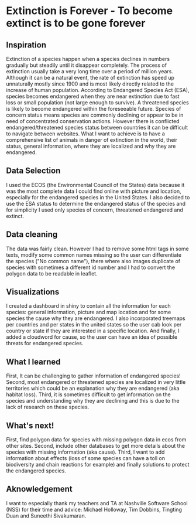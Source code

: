 
# Extinction is Forever - To become extinct is to be gone forever

## Inspiration
Extinction of a species happen when a species declines in numbers gradually but steadily until it disappear completely. The process of extinction usually take a very long time over a period of million years. Although it can be a natural event, the rate of extinction has speed up unnaturally mostly since 1900 and is most likely directly related to the increase of human population. According to Endangered Species Act (ESA), species becomes endangered when they are near extinction due to fast loss or small population (not large enough to survive). A threatened species is likely to become endangered within the foreseeable future. Species of concern status means species are commonly declining or appear to be in need of concentrated conservation actions. However there is conflicted endangered/threatened species status between countries it can be difficult to navigate between websites. What I want to achieve is to have a comprehensive list of animals in danger of extinction in the world, their status, general information, where they are localized and why they are endangered.

## Data Selection
I used the ECOS (the Environmental Council of the States) data because it was the most complete data I could find online with picture and location, especially for the endangered species in the United States. I also decided to use the ESA status to determine the endangered status of the species and for simplicity I used only species of concern, threatened endangered and extinct.

## Data cleaning
The data was fairly clean. However I had to remove some html tags in some texts, modify some common names missing so the user can differentiate the species ("No common name"), there where also images duplicate of species with sometimes a different id number and I had to convert the polygon data to be readable in leaflet.

## Visualizations
I created a dashboard in shiny to contain all the information for each species: general information, picture and map location and for some species the cause why they are endangered.
I also incorporated treemaps per countries and per states in the united states so the user cab look per country or state if they are interested in a specific location.
And finally, I added a cloudword for cause, so the user can have an idea of possible threats for endangered species.

## What I learned
First, It can be challenging to gather information of endangered species!
Second, most endangered or threatened species are localized in very little territories which could be an explanation why they are endangered (aka habitat loss).
Third, it is sometimes difficult to get information on the species and understanding why they are declining and this is due to the lack of research on these species.

## What's next!
First, find polygon data for species with missing polygon data in ecos from other sites.
Second, include other databases to get more details about the species with missing information (aka cause).
Third, I want to add information about effects (loss of some species can have a toll on biodiversity and chain reactions for example) and finally solutions to protect the endangered species.

## Aknowledgement

I want to especially thank my teachers and TA at Nashville Software School (NSS) for their time and advice: Michael Holloway, Tim Dobbins, Tingting Duan and Suneethi Sivakumaran.

